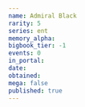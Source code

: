 ```yaml
---
name: Admiral Black
rarity: 5
series: ent
memory_alpha:
bigbook_tier: -1
events: 0
in_portal:
date:
obtained:
mega: false
published: true
---
```



